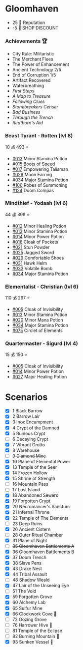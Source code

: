# Gloomhaven
- 25 :crown: Reputation
- -5 :convenience_store: SHOP DISCOUNT

### Achievements :trophy:
- City Rule: Militaristic
- The Merchant Flees
- The Power of Enhancement
- Ancient Technology 2/5
- End of Corruption 1/5
- Artifact Recovered
- Waterbreathing
- *First Steps*
- *A Map to Treasure*
- *Following Clues*
- *Stonebreakers Censer*
- *Bad Business*
- *Through the Trench*
- *Redthorn's Aid*

### Beast Tyrant - Rotten (lvl 8)
10 :moneybag:
493 :star:
- [#013](https://gloomhavendb.com/items/13) Minor Stamina Potion
- [#015](https://gloomhavendb.com/items/15) Boots of Speed
- [#017](https://gloomhavendb.com/items/17) Empowering Talisman
- [#028](https://gloomhavendb.com/items/28) Moon Earring
- [#034](https://gloomhavendb.com/items/34) Major Stamina Potion
- [#100](https://gloomhavendb.com/items/100) Robes of Summoning
- [#124](https://gloomhavendb.com/items/124) Doom Compas

### Mindthief - Yodaah (lvl 6)
44 :moneybag:
308 :star:
- [#012](https://gloomhavendb.com/items/12) Minor Healing Potion
- [#013](https://gloomhavendb.com/items/13) Minor Stamina Potion
- [#014](https://gloomhavendb.com/items/14) Minor Power Potion
- [#016](https://gloomhavendb.com/items/16) Cloak of Pockets
- [#021](https://gloomhavendb.com/items/21) Stun Powder
- [#025](https://gloomhavendb.com/items/25) Jagged Sword
- [#029](https://gloomhavendb.com/items/29) Comfortable Shoes
- [#031](https://gloomhavendb.com/items/31) Hawk Helm
- [#033](https://gloomhavendb.com/items/33) Volatile Bomb
- [#034](https://gloomhavendb.com/items/34) Major Stamina Potion

### Elementalist - Christian (lvl 6)
110 :moneybag:
297 :star:
- [#005](https://gloomhavendb.com/items/5) Cloak of Invisibility
- [#013](https://gloomhavendb.com/items/13) Minor Stamina Potion
- [#020](https://gloomhavendb.com/items/20) Minor Mana Potion
- [#034](https://gloomhavendb.com/items/34) Major Stamina Potion
- [#075](https://gloomhavendb.com/items/75) Circlet of Elements

### Quartermaster - Sigurd (lvl 4)
15 :moneybag:
150 :star:
- [#005](https://gloomhavendb.com/items/5) Cloak of Invisibility
- [#014](https://gloomhavendb.com/items/14) Minor Power Potion
- [#027](https://gloomhavendb.com/items/27) Major Healing Potion

# Scenarios
- [x] 1 Black Barrow 
- [x] 2 Barrow Lair 
- [x] 3 Inox Encampment 
- [x] 4 Crypt of the Damned
- [x] 5 Ruinous Crypt
- [ ] 6 Decaying Crypt 
- [x] 7 Vibrant Grotto 
- [x] 8 Warehouse 
- [ ] ~~9 Diamond Mine~~
- [x] 10 Plane of Elemental Power
- [x] 13 Temple of the Seer 
- [x] 14 Frozen Hollow 
- [x] 15 Shrine of Strength 
- [ ] 16 Mountain Pass
- [ ] 17 Lost Island
- [x] 18 Abandoned Sewers 
- [x] 19 Forgotten Crypt
- [x] 20 Necromancer's Sanctum 
- [x] 21 Infernal Throne
- [x] 22 Temple of The Elements
- [ ] 23 Deep Ruins
- [x] 26 Ancient Cistern
- [ ] 28 Outer Ritual Chamber
- [x] 31 Plane of Night
- [ ] ~~35 Gloomhaven Battlements A~~
- [x] 36 Gloomhaven Battlements B
- [x] 37 Doom Trench
- [x] 38 Slave Pens
- [x] 43 Drake Nest
- [x] 44 Tribal Assault
- [ ] 48 Shadow Weald
- [x] 47 Lair of the Unseeing Eye
- [ ] 51 The Void
- [x] 59 Forgotten Grove
- [x] 60 Alchemy Lab
- [x] 65 Sulfur Mine 
- [x] 66 Clockwork Cove :gift:
- [ ] 72 Oozing Grove
- [ ] 76 Harrower Hive :muscle:
- [ ] 81 Temple of the Eclipse
- [ ] 82 Burning Mountain :gift:
- [x] 93 Sunken Vessel :gift:
